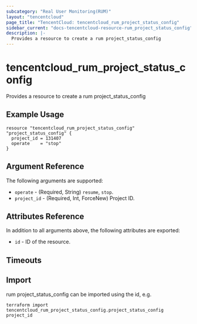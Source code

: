 ```yaml
---
subcategory: "Real User Monitoring(RUM)"
layout: "tencentcloud"
page_title: "TencentCloud: tencentcloud_rum_project_status_config"
sidebar_current: "docs-tencentcloud-resource-rum_project_status_config"
description: |-
  Provides a resource to create a rum project_status_config
---
```


# tencentcloud_rum_project_status_config

Provides a resource to create a rum project_status_config

## Example Usage

```hcl
resource "tencentcloud_rum_project_status_config" "project_status_config" {
  project_id = 131407
  operate    = "stop"
}
```

## Argument Reference

The following arguments are supported:

* `operate` - (Required, String) `resume`, `stop`.
* `project_id` - (Required, Int, ForceNew) Project ID.

## Attributes Reference

In addition to all arguments above, the following attributes are exported:

* `id` - ID of the resource.



## Timeouts

<no value>


## Import

rum project_status_config can be imported using the id, e.g.

```
terraform import tencentcloud_rum_project_status_config.project_status_config project_id
```

